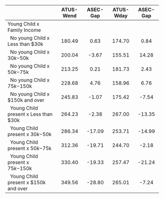 
|                      |    ATUS-Wend |     ASEC-Gap |    ATUS-Wday |     ASEC-Gap |
| -------------------- | :----------: | :----------: | :----------: | :----------: |
| Young Child x Family Income |              |              |              |              |
| &nbsp;&nbsp;No young Child x Less than $30k |       180.49 |         0.63 |       174.70 |         0.84 |
| &nbsp;&nbsp;No young Child x $30k-$50k |       200.04 |        -3.67 |       155.51 |        14.28 |
| &nbsp;&nbsp;No young Child x $50k-$75k |       213.25 |         0.21 |       181.73 |         2.43 |
| &nbsp;&nbsp;No young Child x $75k-$150k |       228.68 |         4.76 |       158.96 |         6.76 |
| &nbsp;&nbsp;No young Child x $150k and over |       245.83 |        -1.07 |       175.42 |        -7.54 |
| &nbsp;&nbsp;Young Child present x Less than $30k |       264.23 |        -2.38 |       267.00 |       -13.35 |
| &nbsp;&nbsp;Young Child present x $30k-$50k |       286.34 |       -17.09 |       253.71 |       -14.99 |
| &nbsp;&nbsp;Young Child present x $50k-$75k |       312.36 |       -19.71 |       244.70 |        -2.18 |
| &nbsp;&nbsp;Young Child present x $75k-$150k |       330.40 |       -19.33 |       257.47 |       -21.24 |
| &nbsp;&nbsp;Young Child present x $150k and over |       349.56 |       -28.80 |       265.01 |        -7.24 |

